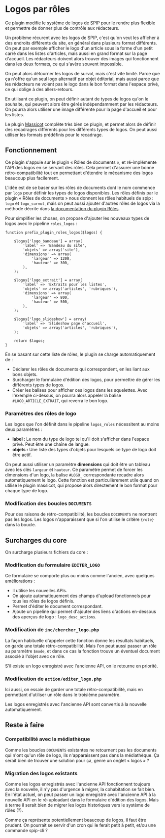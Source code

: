 
Logos par rôles
===============

Ce plugin modifie le système de logos de SPIP pour le rendre plus flexible et permettre de donner plus de contrôle aux rédacteurs.

Un problème récurent avec les logos de SPIP, c'est qu'on veut les afficher à des endroits différents du site, en général dans plusieurs format différents.
On peut par exemple afficher le logo d'un article sous la forme d'un petit carré dans les listes d'articles, mais aussi en grand format sur la page d'accueil.
Les rédacteurs doivent alors trouver des images qui fonctionnent dans les deux formats, ce qui s'avère souvent impossible.

On peut alors détourner les logos de survol, mais c'est vite limité.
Parce que ça n'offre qu'un seul logo alternatif par objet éditorial, mais aussi parce que les rédacteurs ne voient pas le logo dans le bon format dans l'espace privé, ce qui oblige à des allers-retours.

En utilisant ce plugin, on peut définir autant de types de logos qu'on le souhaite, qui peuvent alors être gérés indépendamment par les rédacteurs.
On pourra alors utiliser une image différente pour la page d'accueil et pour les listes.

Le plugin [Massicot](https://contrib.spip.net/Massicot) complète très bien ce plugin, et permet alors de définir des recadrages différents pour les différents types de logos.
On peut aussi utiliser les formats prédéfinis pour le recadrage.


Fonctionnement
--------------

Ce plugin s'appuie sur le plugin « Rôles de documents », et ré-implémente l'API des logos en se servant des rôles.
Cela permet d'assurer une bonne rétro-compatibilité tout en permettant d'étendre le mécanisme des logos beaucoup plus facilement.

L'idée est de se baser sur les rôles de documents dont le nom commence par `logo` pour définir les types de logos disponibles.
Les rôles définis par le plugin « Rôles de documents » nous donnent les rôles habituels de spip : `logo` et `logo_survol`, mais on peut aussi ajouter d'autres rôles de logos via la méthode décrite dans [la documentation du plugin Rôles](http://contrib.spip.net/Des-roles-sur-des-liens).

Pour simplifier les choses, on propose d'ajouter les nouveaux types de logos avec le pipeline `roles_logos` :


	function prefix_plugin_roles_logos($logos) {

		$logos['logo_bandeau'] = array(
			'label' => 'Bandeau du site',
			'objets' => array('site'),
			'dimensions' => array(
				'largeur' => 1200,
				'hauteur' => 300,
			),
		);

		$logos['logo_extrait'] = array(
			'label' => 'Extraits pour les listes',
			'objets' => array('articles', 'rubriques'),
			'dimensions' => array(
				'largeur' => 800,
				'hauteur' => 500,
			),
		);

		$logos['logo_slideshow'] = array(
			'label' => 'Slideshow page d'accueil',
			'objets' => array('articles', 'rubriques'),
		);

		return $logos;
	}


En se basant sur cette liste de rôles, le plugin se charge automatiquement de :

- Déclarer les rôles de documents qui correspondent, en les liant aux bons objets.
- Surcharger le formulaire d'édition des logos, pour permettre de gérer les différents types de logos.
- Créer les balises pour afficher ces logos dans les squelettes. Avec l'exemple ci-dessus, on pourra alors appeler la balise `#LOGO_ARTICLE_EXTRAIT`, qui reverra le bon logo.

### Paramètres des rôles de logo ###

Les logos que l'on définit dans le pipeline `logos_roles` nécessitent au moins deux paramètres :

- __label :__ Le nom du type de logo tel qu'il doit s'afficher dans l'espace privé. Peut être une chaîne de langue.
- __objets :__ Une liste des types d'objets pour lesquels ce type de logo doit être actif.

On peut aussi utiliser un paramètre __dimensions__ qui doit être un tableau avec les clés `largeur` et `hauteur`.
Ce paramètre permet de forcer les dimensions d'un logo, la balise `#LOGO_` correspondante recadre alors automatiquement le logo.
Cette fonction est particulièrement utile quand on utilise le plugin massicot, qui propose alors directement le bon format pour chaque type de logo.


### Modification des boucles `DOCUMENTS` ###

Pour des raisons de rétro-compatibilité, les boucles `DOCUMENTS` ne montrent pas les logos.
Les logos n'apparaissent que si l'on utilise le critère `{role}` dans la boucle.


Surcharges du core
------------------

On surcharge plusieurs fichiers du core :

### Modification du formulaire `EDITER_LOGO` ###

Ce formulaire se comporte plus ou moins comme l'ancien, avec quelques améliorations :

- Il utilise les nouvelles APIs.
- On ajoute automatiquement des champs d'upload fonctionnels pour tous les rôles de logos définis.
- Permet d'éditer le document correspondant.
- Ajoute un pipeline qui permet d'ajouter des liens d'actions en-dessous des aperçus de logo : `logo_desc_actions`.

### Modification de `inc/chercher_logo.php` ###

La façon habituelle d'appeler cette fonction donne les résultats habituels, on garde une totale rétro-compatibilité.
Mais l'on peut aussi passer un rôle au paramètre `$mode`, et dans ce cas la fonction trouve un éventuel document associé à l'objet avec ce rôle.

S'il existe un logo enregistré avec l'ancienne API, on le retourne en priorité.

### Modification de `action/editer_logo.php` ###

Ici aussi, on essaie de garder une totale rétro-compatibilité, mais en permettant d'utiliser un rôle dans le troisième paramètre.

Les logos enregistrés avec l'ancienne API sont convertis à la nouvelle automatiquement.


Reste à faire
-------------

### Compatibilité avec la médiathèque ###

Comme les boucles `DOCUMENTS` existantes ne retournent pas les documents qui n'ont qu'un rôle de logo, ils n'apparaissent pas dans la médiathèque.
Ça serait bien de trouver une solution pour ça, genre un onglet « logos » ?


### Migration des logos existants ###

Comme les logos enregistrés avec l'ancienne API fonctionnent toujours avec la nouvelle, il n'y pas d'urgence à migrer, la cohabitation se fait bien.
En l'état actuel, on peut passer un logo enregistré avec l'ancienne API à la nouvelle API en le ré-uploadant dans le formulaire d'édition des logos.
Mais à terme il serait bien de migrer les logos historiques vers le système de rôles (?).

Comme ça représente potentiellement beaucoup de logos, il faut être prudent.
On pourrait se servir d'un cron qui le ferait petit à petit, et/ou une commande spip-cli ?
